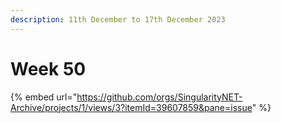 ```yaml
---
description: 11th December to 17th December 2023
---
```


# Week 50

{% embed url="https://github.com/orgs/SingularityNET-Archive/projects/1/views/3?itemId=39607859&pane=issue" %}
